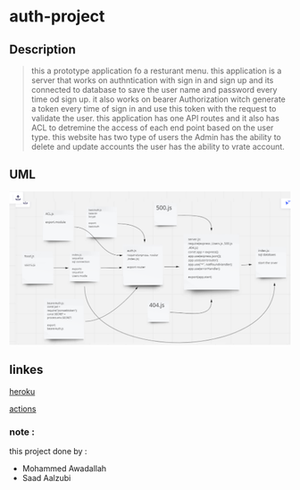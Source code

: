 # auth-project
## Description
>this a prototype application fo a resturant menu.
this application is a server that works on authntication with sign in and sign up and its connected to database to save the user name and password every time od sign up.
it also works on bearer Authorization witch generate a token every time of sign in and use this token with the request to validate the user.
this application has one API routes and it also has ACL to detremine the access of each end point based on the user type.
this website has two type of users
the Admin has the ability to delete and update accounts
the user has the ability to vrate account.

## UML

![](UML.png)

## linkes


[heroku](https://resturant-project-auth.herokuapp.com/)


[actions](https://github.com/saadomaralzoubi/auth-project/actions)

### note :

this project done by :
- Mohammed Awadallah
- Saad Aalzubi
